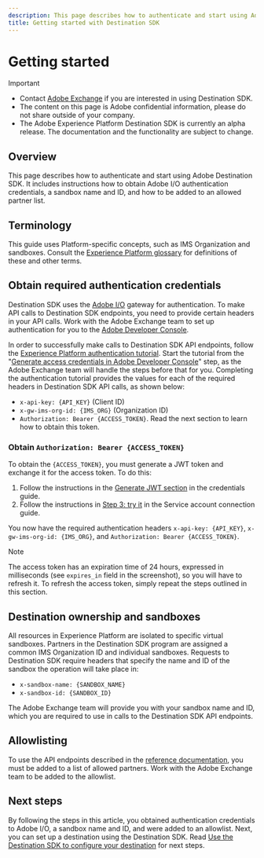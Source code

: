 ```yaml
---
description: This page describes how to authenticate and start using Adobe Destination SDK. It includes instructions how to obtain Adobe I/O authentication credentials, a sandbox name and ID, and how to be added to an allowed partner list.
title: Getting started with Destination SDK
---
```

# Getting started 


>[!IMPORTANT]
>
>* Contact [Adobe Exchange](https://partners.adobe.com/exchangeprogram/creativecloud.html) if you are interested in using Destination SDK.
>* The content on this page is Adobe confidential information, please do not share outside of your company.
>* The Adobe Experience Platform Destination SDK is currently an alpha release. The documentation and the functionality are subject to change.

## Overview 

This page describes how to authenticate and start using Adobe Destination SDK. It includes instructions how to obtain Adobe I/O authentication credentials, a sandbox name and ID, and how to be added to an allowed partner list.

## Terminology

This guide uses Platform-specific concepts, such as IMS Organization and sandboxes. Consult the [Experience Platform glossary](https://experienceleague.adobe.com/docs/experience-platform/landing/glossary.html) for definitions of these and other terms.

## Obtain required authentication credentials

Destination SDK uses the [Adobe I/O](https://www.adobe.io/) gateway for authentication. To make API calls to Destination SDK endpoints, you need to provide certain headers in your API calls. Work with the Adobe Exchange team to set up authentication for you to the [Adobe Developer Console](http://console.adobe.io/).

In order to successfully make calls to Destination SDK API endpoints, follow the [Experience Platform authentication tutorial](https://experienceleague.adobe.com/docs/experience-platform/landing/platform-apis/api-authentication.html). Start the tutorial from the "[Generate access credentials in Adobe Developer Console](https://experienceleague.adobe.com/docs/experience-platform/landing/platform-apis/api-authentication.html#generate-access-credentials-in-adobe-developer-console)" step, as the Adobe Exchange team will handle the steps before that for you. Completing the authentication tutorial provides the values for each of the required headers in Destination SDK API calls, as shown below:

* `x-api-key: {API_KEY}` (Client ID)
* `x-gw-ims-org-id: {IMS_ORG}` (Organization ID)
* `Authorization: Bearer {ACCESS_TOKEN}`. Read the next section to learn how to obtain this token.

### Obtain `Authorization: Bearer {ACCESS_TOKEN}`

To obtain the `{ACCESS_TOKEN}`, you must generate a JWT token and exchange it for the access token. To do this:

1. Follow the instructions in the [Generate JWT section](https://www.adobe.io/apis/experienceplatform/console/docs.html#!AdobeDocs/adobeio-console/master/credentials.md) in the credentials guide.
2. Follow the instructions in [Step 3: try it](https://www.adobe.io/authentication/auth-methods.html#!AdobeDocs/adobeio-auth/master/AuthenticationOverview/ServiceAccountIntegration.md) in the Service account connection guide.

You now have the required authentication headers `x-api-key: {API_KEY}`, `x-gw-ims-org-id: {IMS_ORG}`, and `Authorization: Bearer {ACCESS_TOKEN}`.

>[!NOTE]
>
>The access token has an expiration time of 24 hours, expressed in milliseconds (see `expires_in` field in the screenshot), so you will have to refresh it. To refresh the access token, simply repeat the steps outlined in this section.

## Destination ownership and sandboxes

All resources in Experience Platform are isolated to specific virtual sandboxes. Partners in the Destination SDK program are assigned a common IMS Organization ID and individual sandboxes. Requests to Destination SDK require headers that specify the name and ID of the sandbox the operation will take place in:

* `x-sandbox-name: {SANDBOX_NAME}`
* `x-sandbox-id: {SANDBOX_ID}`

The Adobe Exchange team will provide you with your sandbox name and ID, which you are required to use in calls to the Destination SDK API endpoints.

## Allowlisting

To use the API endpoints described in the [reference documentation](/help/configuration-options.md), you must be added to a list of allowed partners. Work with the Adobe Exchange team to be added to the allowlist.

## Next steps

By following the steps in this article, you obtained authentication credentials to Adobe I/O, a sandbox name and ID, and were added to an allowlist. Next, you can set up a destination using the Destination SDK. Read [Use the Destination SDK to configure your destination](./configure-destination-instructions.md) for next steps.
